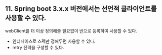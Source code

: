 ## 11. Spring boot 3.x.x 버전에서는 선언적 클라이언트를 사용할 수 있다.

webClient를 더 이상 정의해줄 필요없이 빈으로 등록하여 사용할 수 있다.
- 인터페이스로 스펙만 정해두면 사용할 수 있다.
- retry 전략을 구성할 수 있다.
